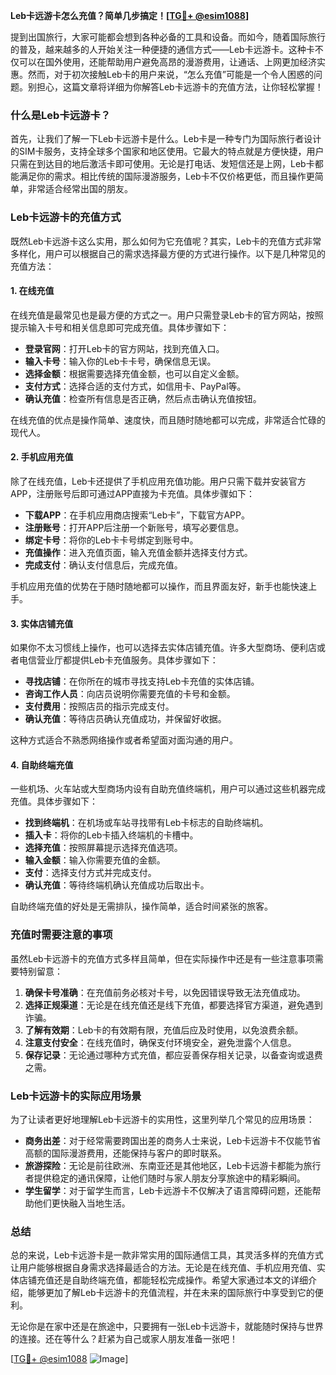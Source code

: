 **Leb卡远游卡怎么充值？简单几步搞定！[[TG💪+ @esim1088](https://t.me/s/esim1088)]**

提到出国旅行，大家可能都会想到各种必备的工具和设备。而如今，随着国际旅行的普及，越来越多的人开始关注一种便捷的通信方式——Leb卡远游卡。这种卡不仅可以在国外使用，还能帮助用户避免高昂的漫游费用，让通话、上网更加经济实惠。然而，对于初次接触Leb卡的用户来说，“怎么充值”可能是一个令人困惑的问题。别担心，这篇文章将详细为你解答Leb卡远游卡的充值方法，让你轻松掌握！

### 什么是Leb卡远游卡？

首先，让我们了解一下Leb卡远游卡是什么。Leb卡是一种专门为国际旅行者设计的SIM卡服务，支持全球多个国家和地区使用。它最大的特点就是方便快捷，用户只需在到达目的地后激活卡即可使用。无论是打电话、发短信还是上网，Leb卡都能满足你的需求。相比传统的国际漫游服务，Leb卡不仅价格更低，而且操作更简单，非常适合经常出国的朋友。

### Leb卡远游卡的充值方式

既然Leb卡远游卡这么实用，那么如何为它充值呢？其实，Leb卡的充值方式非常多样化，用户可以根据自己的需求选择最方便的方式进行操作。以下是几种常见的充值方法：

#### 1. 在线充值

在线充值是最常见也是最方便的方式之一。用户只需登录Leb卡的官方网站，按照提示输入卡号和相关信息即可完成充值。具体步骤如下：

- **登录官网**：打开Leb卡的官方网站，找到充值入口。
- **输入卡号**：输入你的Leb卡卡号，确保信息无误。
- **选择金额**：根据需要选择充值金额，也可以自定义金额。
- **支付方式**：选择合适的支付方式，如信用卡、PayPal等。
- **确认充值**：检查所有信息是否正确，然后点击确认充值按钮。

在线充值的优点是操作简单、速度快，而且随时随地都可以完成，非常适合忙碌的现代人。

#### 2. 手机应用充值

除了在线充值，Leb卡还提供了手机应用充值功能。用户只需下载并安装官方APP，注册账号后即可通过APP直接为卡充值。具体步骤如下：

- **下载APP**：在手机应用商店搜索“Leb卡”，下载官方APP。
- **注册账号**：打开APP后注册一个新账号，填写必要信息。
- **绑定卡号**：将你的Leb卡卡号绑定到账号中。
- **充值操作**：进入充值页面，输入充值金额并选择支付方式。
- **完成支付**：确认支付信息后，完成充值。

手机应用充值的优势在于随时随地都可以操作，而且界面友好，新手也能快速上手。

#### 3. 实体店铺充值

如果你不太习惯线上操作，也可以选择去实体店铺充值。许多大型商场、便利店或者电信营业厅都提供Leb卡充值服务。具体步骤如下：

- **寻找店铺**：在你所在的城市寻找支持Leb卡充值的实体店铺。
- **咨询工作人员**：向店员说明你需要充值的卡号和金额。
- **支付费用**：按照店员的指示完成支付。
- **确认充值**：等待店员确认充值成功，并保留好收据。

这种方式适合不熟悉网络操作或者希望面对面沟通的用户。

#### 4. 自助终端充值

一些机场、火车站或大型商场内设有自助充值终端机，用户可以通过这些机器完成充值。具体步骤如下：

- **找到终端机**：在机场或车站寻找带有Leb卡标志的自助终端机。
- **插入卡**：将你的Leb卡插入终端机的卡槽中。
- **选择充值**：按照屏幕提示选择充值选项。
- **输入金额**：输入你需要充值的金额。
- **支付**：选择支付方式并完成支付。
- **确认充值**：等待终端机确认充值成功后取出卡。

自助终端充值的好处是无需排队，操作简单，适合时间紧张的旅客。

### 充值时需要注意的事项

虽然Leb卡远游卡的充值方式多样且简单，但在实际操作中还是有一些注意事项需要特别留意：

1. **确保卡号准确**：在充值前务必核对卡号，以免因错误导致无法充值成功。
2. **选择正规渠道**：无论是在线充值还是线下充值，都要选择官方渠道，避免遇到诈骗。
3. **了解有效期**：Leb卡的有效期有限，充值后应及时使用，以免浪费余额。
4. **注意支付安全**：在线充值时，确保支付环境安全，避免泄露个人信息。
5. **保存记录**：无论通过哪种方式充值，都应妥善保存相关记录，以备查询或退费之需。

### Leb卡远游卡的实际应用场景

为了让读者更好地理解Leb卡远游卡的实用性，这里列举几个常见的应用场景：

- **商务出差**：对于经常需要跨国出差的商务人士来说，Leb卡远游卡不仅能节省高额的国际漫游费用，还能保持与客户的即时联系。
- **旅游探险**：无论是前往欧洲、东南亚还是其他地区，Leb卡远游卡都能为旅行者提供稳定的通讯保障，让他们随时与家人朋友分享旅途中的精彩瞬间。
- **学生留学**：对于留学生而言，Leb卡远游卡不仅解决了语言障碍问题，还能帮助他们更快融入当地生活。

### 总结

总的来说，Leb卡远游卡是一款非常实用的国际通信工具，其灵活多样的充值方式让用户能够根据自身需求选择最适合的方法。无论是在线充值、手机应用充值、实体店铺充值还是自助终端充值，都能轻松完成操作。希望大家通过本文的详细介绍，能够更加了解Leb卡远游卡的充值流程，并在未来的国际旅行中享受到它的便利。

无论你是在家中还是在旅途中，只要拥有一张Leb卡远游卡，就能随时保持与世界的连接。还在等什么？赶紧为自己或家人朋友准备一张吧！

[[TG💪+ @esim1088](https://t.me/s/esim1088) ![Image](https://i.postimg.cc/4NQfJmqS/Snipaste-2025-05-13-00-14-12.png)]